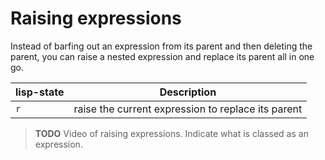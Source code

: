 # Raising expressions

Instead of barfing out an expression from its parent and then deleting the parent, you can raise a nested expression and replace its parent all in one go.


| lisp-state | Description                   |
|------------|-------------------------------|
| `r`      | raise the current expression to replace its parent |

> **TODO** Video of raising expressions.
> Indicate what is classed as an expression.
